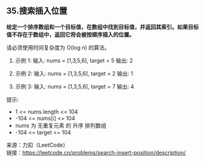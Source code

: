 ## 35.搜索插入位置

**给定一个排序数组和一个目标值，在数组中找到目标值，并返回其索引。如果目标值不存在于数组中，返回它将会被按顺序插入的位置。**

请必须使用时间复杂度为 O(log n) 的算法。

1. 示例 1:
   输入: nums = [1,3,5,6], target = 5
   输出: 2

2. 示例 2:
   输入: nums = [1,3,5,6], target = 2
   输出: 1

3. 示例 3:
   输入: nums = [1,3,5,6], target = 7
   输出: 4

提示:

- 1 <= nums.length <= 104
- -104 <= nums[i] <= 104
- nums 为 无重复元素 的 升序 排列数组
- -104 <= target <= 104

来源：力扣（LeetCode）  
链接：https://leetcode.cn/problems/search-insert-position/description/
